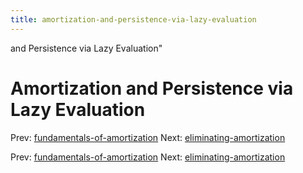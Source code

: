 ```yaml
---
title: amortization-and-persistence-via-lazy-evaluation
---
```


and Persistence via Lazy Evaluation"

# Amortization and Persistence via Lazy Evaluation

Prev:
[fundamentals-of-amortization](fundamentals-of-amortization.md)
Next:
[eliminating-amortization](eliminating-amortization.md)

Prev:
[fundamentals-of-amortization](fundamentals-of-amortization.md)
Next:
[eliminating-amortization](eliminating-amortization.md)
